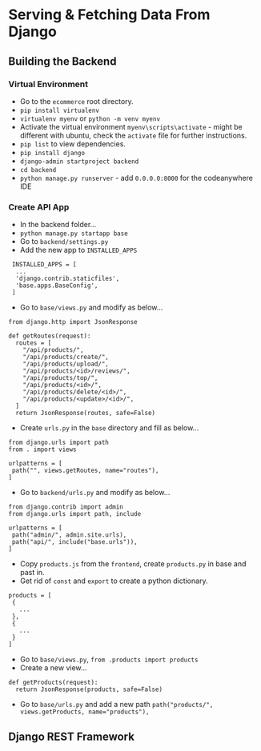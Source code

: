 # Serving & Fetching Data From Django
## Building the Backend
### Virtual Environment
- Go to the `ecommerce` root directory.
- `pip install virtualenv`
- `virtualenv myenv` or `python -m venv myenv`
- Activate the virtual environment `myenv\scripts\activate` - might be different with ubuntu, check the `activate` file for further instructions.
- `pip list` to view dependencies.
- `pip install django`
- `django-admin startproject backend`
- `cd backend`
- `python manage.py runserver` - add `0.0.0.0:8000` for the codeanywhere IDE

### Create API App
- In the backend folder...
- `python manage.py startapp base`
- Go to `backend/settings.py`
- Add the new app to `INSTALLED_APPS`

```
 INSTALLED_APPS = [
  ...
  'django.contrib.staticfiles',
  'base.apps.BaseConfig',
 ]
```

- Go to `base/views.py` and modify as below...

```
from django.http import JsonResponse

def getRoutes(request):
  routes = [
    "/api/products/",
    "/api/products/create/",
    "/api/products/upload/",
    "/api/products/<id>/reviews/",
    "/api/products/top/",
    "/api/products/<id>/",
    "/api/products/delete/<id>/",
    "/api/products/<update>/<id>/",
  ]
  return JsonResponse(routes, safe=False)
```

- Create `urls.py` in the `base` directory and fill as below...

```
from django.urls import path
from . import views

urlpatterns = [
 path("", views.getRoutes, name="routes"),
]
```

- Go to `backend/urls.py` and modify as below...

```
from django.contrib import admin
from django.urls import path, include

urlpatterns = [
 path("admin/", admin.site.urls),
 path("api/", include("base.urls")),
]
```

- Copy `products.js` from the `frontend`, create `products.py` in base and past in.
- Get rid of `const` and `export` to create a python dictionary.

```
products = [
 {
   ...
 },
 {
   ...
 }
]
```

- Go to `base/views.py`, `from .products import products`
- Create a new view...

```
def getProducts(request):
  return JsonResponse(products, safe=False)
```

- Go to `base/urls.py` and add a new path `path("products/", views.getProducts, name="products"),`

## Django REST Framework
